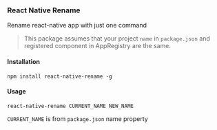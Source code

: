 ### React Native Rename
Rename react-native app with just one command

>This package assumes that your project `name` in `package.json` and registered component in AppRegistry are the same.

#### Installation
```
npm install react-native-rename -g
```

#### Usage
```
react-native-rename CURRENT_NAME NEW_NAME
```

`CURRENT_NAME` is from `package.json` name property